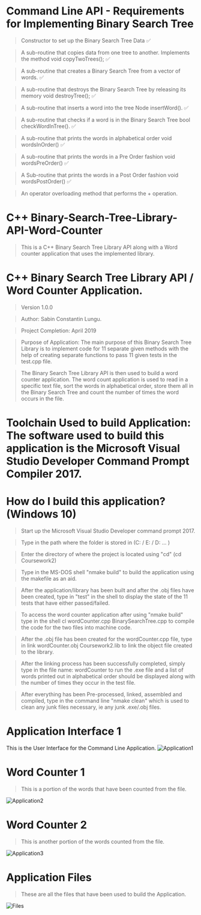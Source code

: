 # Command Line API - Requirements for Implementing Binary Search Tree
> Constructor to set up the Binary Search Tree Data ✅ 

> A sub-routine that copies data from one tree to another. Implements the method void copyTwoTrees(); ✅ 

> A sub-routine that creates a Binary Search Tree from a vector of words. ✅ 

> A sub-routine that destroys the Binary Search Tree by releasing its memory void destroyTree(); ✅ 

> A sub-routine that inserts a word into the tree Node insertWord(). ✅ 

> A sub-routine that checks if a word is in the Binary Search Tree bool checkWordInTree(). ✅ 

> A sub-routine that prints the words in alphabetical order void wordsInOrder() ✅ 

> A sub-routine that prints the words in a Pre Order fashion void wordsPreOrder() ✅ 

> A Sub-routine that prints the words in a Post Order fashion void wordsPostOrder() ✅ 

> An operator overloading method that performs the + operation.

# C++ Binary-Search-Tree-Library-API-Word-Counter
> This is a C++ Binary Search Tree Library API along with a Word counter application that uses the implemented library.

# C++ Binary Search Tree Library API / Word Counter Application.

> Version 1.0.0

> Author: Sabin Constantin Lungu.

> Project Completion: April 2019

> Purpose of Application: The main purpose of this Binary Search Tree Library is to implement code for 11 separate given methods with the help of creating separate functions to pass 11 given tests in the test.cpp file.

> The Binary Search Tree Library API is then used to build a word counter application. The word count application is used to read in a specific text file, sort the words in alphabetical order, store them all in the Binary Search Tree and count the number of times the word occurs in the file.

# Toolchain Used to build Application: The software used to build this application is the Microsoft Visual Studio Developer Command Prompt Compiler 2017.

# How do I build this application? (Windows 10)

> Start up the Microsoft Visual Studio Developer command prompt 2017.

> Type in the path where the folder is stored in (C: / E: / D: ... )

> Enter the directory of where the project is located using "cd"  (cd Coursework2)

> Type in the MS-DOS shell "nmake build" to build the application using the makefile as an aid.

> After the application/library has been built and after the .obj files have been created, type in "test" in the shell to display the state of the 11 tests that have either passed/failed.

> To access the word counter application after using "nmake build" type in the shell cl wordCounter.cpp BinarySearchTree.cpp to compile the code for the two files into machine code.

> After the .obj file has been created for the wordCounter.cpp file, type in link wordCounter.obj Coursework2.lib to link the object file created to the library.

> After the linking process has been successfully completed, simply type in the file name: wordCounter to run the .exe file and a list of words printed out in alphabetical order should be displayed along with the number of times they occur in the test file.

> After everything has been Pre-processed, linked, assembled and compiled, type in the command line "nmake clean" which is used to clean any junk files necessary, ie any junk .exe/.obj files.

# Application Interface 1
This is the User Interface for the Command Line Application.
![Application1](https://user-images.githubusercontent.com/29733613/62426375-e35b1100-b6db-11e9-8c0d-029cef5ce66d.PNG)

# Word Counter 1
> This is a portion of the words that have been counted from the file.

![Application2](https://user-images.githubusercontent.com/29733613/62426381-04bbfd00-b6dc-11e9-8a54-42b7cb7aacaa.PNG)

# Word Counter 2
> This is another portion of the words counted from the file.

![Application3](https://user-images.githubusercontent.com/29733613/62426392-20bf9e80-b6dc-11e9-8105-fdcec2e8af94.PNG)

# Application Files
> These are all the files that have been used to build the Application.

![Files](https://user-images.githubusercontent.com/29733613/62426398-38972280-b6dc-11e9-8d44-69a35d5b70b2.PNG)
